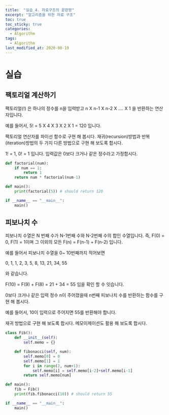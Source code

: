 ```yaml
---
title:  "실습_4. 자료구조의 끝판왕"
excerpt: "알고리즘을 위한 자료 구조"
toc: true
toc_sticky: true
categories:
  - Algorithm
tags:
  - Algorithm
last_modified_at: 2020-08-19
---
```


# 실습

## 팩토리얼 계산하기
팩토리얼(!) 은 하나의 정수를 n을 입력받고 n X n-1 X n-2 X …. X 1 을 반환하는 연산자입니다.
  
예를 들어서, 5! = 5 X 4 X 3 X 2 X 1 = 120 입니다.
  
팩토리얼 연산자를 파이선 함수로 구현 해 봅시다. 재귀(recursion)방법과 반복(iteration)방법의 두 가지 다른 방법으로 구현 해 보도록 합시다.
  
1! = 1, 0! = 1 입니다.
입력값은 0보다 크거나 같은 정수라고 가정합시다.

```python
def factorial(num):
    if num == 1:
        return 1
    return num * factorial(num-1)

def main():
    print(factorial(5)) # should return 120

if __name__ == "__main__":
    main()
```    

## 피보나치 수
피보나치 수열은 N 번째 수가 N-1번째 수와 N-2번째 수의 합인 수열입니다.
즉, F(0) = 0, F(1) = 1이며 그 이외의 모든 F(n) = F(n-1) + F(n-2) 입니다.
  
예를 들어서 피보나치 수열을 0~ 10번째까지 적어보면
  
0, 1, 1, 2, 3, 5, 8, 13, 21, 34, 55
  
와 같습니다.
  
F(10) = F(9) + F(8) = 21 + 34 = 55 임을 확인 할 수 잇습니다.
  
0보다 크거나 같은 입력 정수 n이 주어졌을때 n번째 피보나치 수를 반환하는 함수를 구현 해 봅시다.
  
예를 들어서, 10이 입력으로 주어지면 55를 반환해야 합니다.
  
재귀 방법으로 구현 해 보도록 합시다. 메모이제이션도 활용 해 보도록 합시다.
  
```python
class Fib():
    def __init__(self):
        self.memo = {}

    def fibonacci(self, num):
        self.memo[0] = 0
        self.memo[1] = 1
        for i in range(2, num+1):
            self.memo[i] = self.memo[i-2]+self.memo[i-1]
        return self.memo[num]

def main():
    fib = Fib()
    print(fib.fibonacci(10)) # should return 55

if __name__ == "__main__":
    main()
```
